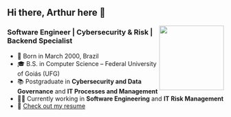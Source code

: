 ## Hi there, Arthur here 👋  
<img align="right" src="https://user-images.githubusercontent.com/5713670/87202985-820dcb80-c2b6-11ea-9f56-7ec461c497c3.gif" width="150">

### Software Engineer | Cybersecurity & Risk | Backend Specialist

- 🐣 Born in March 2000, Brazil
- 🎓 B.S. in Computer Science – Federal University of Goiás (UFG)
- 📚 Postgraduate in **Cybersecurity and Data Governance** and **IT Processes and Management**
- 🧑‍💻 Currently working in **Software Engineering** and **IT Risk Management**
- 📄 [Check out my resume](https://github.com/arthurdelarge/arthurdelarge/blob/main/cv_en_ArthurCavalcantedeAndrade.pdf)
